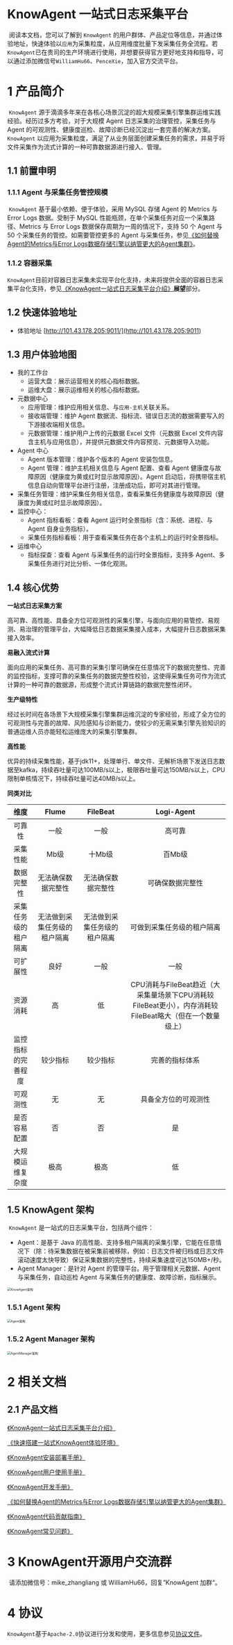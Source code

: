 # **KnowAgent 一站式日志采集平台**

​	阅读本文档，您可以了解到 `KnowAgent` 的用户群体、产品定位等信息，并通过体验地址，快速体验以`应用`为采集粒度，从应用维度批量下发采集任务全流程。若`KnowAgent`已在贵司的生产环境进行使用，并想要获得官方更好地支持和指导，可以通过添加微信号`WilliamHu66`、`PenceXie`，加入官方交流平台。


# 1 产品简介

​	`KnowAgent` 源于滴滴多年来在各核心场景沉淀的超大规模采集引擎集群运维实践经验。经历过多方考验，对于大规模 Agent 日志采集的治理管控，采集任务与 Agent 的可观测性、健康度巡检、故障诊断已经沉淀出一套完善的解决方案。`KnowAgent` 以应用为采集粒度，满足了从业务层面创建采集任务的需求，并易于将文件采集作为流式计算的一种可靠数据源进行接入、管理。

## 1.1 前置申明

### 1.1.1 Agent 与采集任务管控规模

​	`KnowAgent` 基于最小依赖、便于体验，采用 MySQL 存储 Agent 的 Metrics 与 Error Logs 数据。受制于 MySQL 性能瓶颈，在单个采集任务对应一个采集路径、Metrics 与 Error Logs 数据保存周期为一周的情况下，支持 50 个 Agent 与 50 个采集任务的管控。如需要管控更多的 Agent 与采集任务，参见[《如何替换Agent的Metrics与Error Logs数据存储引擎以纳管更大的Agent集群》](doc/know_agent_metrics_error_logs_store_extend.md)。

### 1.1.2 容器采集

​	`KnowAgent`目前对容器日志采集未实现平台化支持，未来将提供全面的容器日志采集平台化支持，参见[《KnowAgent一站式日志采集平台介绍》](doc/know_agent_summary.md)**展望**部分。

## 1.2 快速体验地址

- 体验地址 [http://101.43.178.205:9011/](http://101.43.178.205:9011) 

## 1.3 用户体验地图

- 我的工作台
  - 运营大盘：展示运营相关的核心指标数据。
  - 运维大盘：展示运维相关的核心指标数据。
- 元数据中心
  - 应用管理：维护应用相关信息、与`应用-主机`关联关系。
  - 接收端管理：维护 Agent 数据流、指标流、错误日志流的数据需要写入的下游接收端相关信息。
  - 元数据管理：维护用户上传的元数据 Excel 文件（元数据 Excel 文件内容含主机与应用信息），并提供元数据文件内容预览、元数据导入功能。
- Agent 中心
  - Agent 版本管理：维护各个版本的 Agent 安装包信息。
  - Agent 管理：维护主机相关信息与 Agent 配置、查看 Agent 健康度与故障原因（健康度为黄或红时显示故障原因）。Agent 启动后，将携带宿主机信息自动向管理平台进行注册，注册成功后，即可对其进行管理。
- 采集任务管理：维护采集任务相关信息，查看采集任务健康度与故障原因（健康度为黄或红时显示故障原因）。
- 监控中心：
  - Agent 指标看板：查看 Agent 运行时全景指标（含：系统、进程、与 Agent 自身业务指标）。
  - 采集任务指标看板：用于查看采集任务在各个主机上的运行时全景指标。
- 运维中心
  - 指标探查：查看 Agent 与采集任务的运行时全景指标，支持多 Agent、多采集任务进行对比分析、一体化观测。


## 1.4 核心优势

**一站式日志采集方案**

​	高可靠、高性能、具备全方位可观测性的采集引擎，与面向应用的易管控、易观测、易治理的管理平台，大幅降低日志数据采集接入成本，大幅提升日志数据采集接入效率。

**易融入流式计算**

​	面向应用的采集任务、高可靠的采集引擎可确保在任意情况下的数据完整性、完善的监控指标，支撑可靠的采集任务的数据完整性校验，这使得采集任务可作为流式计算的一种可靠的数据源，形成整个流式计算链路的数据完整性闭环。

**生产级特性**

​	经过长时间在各场景下大规模采集引擎集群运维沉淀的专家经验，形成了全方位的可观测性与完善的故障、风险感知与诊断能力，使较少的无需采集引擎先验知识的普通运维人员亦能轻松运维庞大的采集引擎集群。

**高性能**

​	优异的持续采集性能，基于jdk11+，处理单行、单文件、无解析场景下发送日志数据至kafka，持续吞吐量可达100MB/s以上，极限吞吐量可达150MB/s以上，CPU限制单核情况下，持续吞吐量可达40MB/s以上。

**同类对比**

|         维度         |            Flume             |           FileBeat           |                          Logi-Agent                          |
| :------------------: | :--------------------------: | :--------------------------: | :----------------------------------------------------------: |
|        可靠性        |             一般             |             一般             |                            高可靠                            |
|       采集性能       |             Mb级             |            十Mb级            |                            百Mb级                            |
|      数据完整性      |      无法确保数据完整性      |      无法确保数据完整性      |                       可确保数据完整性                       |
| 采集任务级的租户隔离 | 无法做到采集任务级的租户隔离 | 无法做到采集任务级的租户隔离 |                  可做到采集任务级的租户隔离                  |
|       可扩展性       |             良好             |             一般             |                             一般                             |
|       资源消耗       |              高              |              低              | CPU消耗与FileBeat趋近（大采集量场景下CPU消耗较FileBeat更小），内存消耗较FileBeat略大（但在一个数量级上） |
|  监控指标的完善程度  |           较少指标           |           较少指标           |                        完善的指标体系                        |
|       可观测性       |              无              |              无              |                     具备全方位的可观测性                     |
|     是否容易配置     |              否              |              否              |                              是                              |
|   大规模运维复杂度   |             极高             |             极高             |                              低                              |

## 1.5 KnowAgent 架构

​	`KnowAgent` 是一站式的日志采集平台，包括两个组件：

- Agent：是基于 Java 的高性能、支持多租户隔离的采集引擎，它能在任意情况下（除：待采集数据在被采集前被移除，例如：日志文件被归档或日志文件滚动速度太快导致）保证采集数据的完整性，持续采集速度可达150MB+/秒。
- Agent Manager：是针对 Agent 的管理平台。用于管理相关元数据、Agent与采集任务，自动巡检 Agent 与采集任务的健康度、故障诊断，指标展示。

<img src="./doc/assets/know_agent_structure.png" alt="KnowAgent架构" style="zoom:50%;" />	

### 1.5.1 Agent 架构

<img src="./doc/assets/agent_structure.png" alt="Agent架构" style="zoom: 50%;" />

### 1.5.2 Agent Manager 架构

<img src="./doc/assets/agent_manager_structure.png" alt="AgentManager架构" style="zoom: 50%;" />

# 2 相关文档
## 2.1 产品文档

[《KnowAgent一站式日志采集平台介绍》](doc/know_agent_summary.md)

[《快速搭建一站式KnowAgent体验环境》](doc/know_agent_experience_environment_build.md)

[《KnowAgent安装部署手册》](doc/know_agent_install_deploy.md)

[《KnowAgent用户使用手册》](doc/know_agent_user_manual.md)

[《KnowAgent开发手册》](doc/know_agent_develop.md)

[《如何替换Agent的Metrics与Error Logs数据存储引擎以纳管更大的Agent集群》](doc/know_agent_metrics_error_logs_store_extend.md)

[《KnowAgent代码贡献指南》](doc/know_agent_contributing.md)

[《KnowAgent常见问题》](doc/Q&A.md)

# 3 KnowAgent开源用户交流群

​	请添加微信号：mike_zhangliang 或 WilliamHu66，回复”KnowAgent 加群“。

# 4 协议

​	`KnowAgent`基于`Apache-2.0`协议进行分发和使用，更多信息参见[协议文件](LICENSE)。


